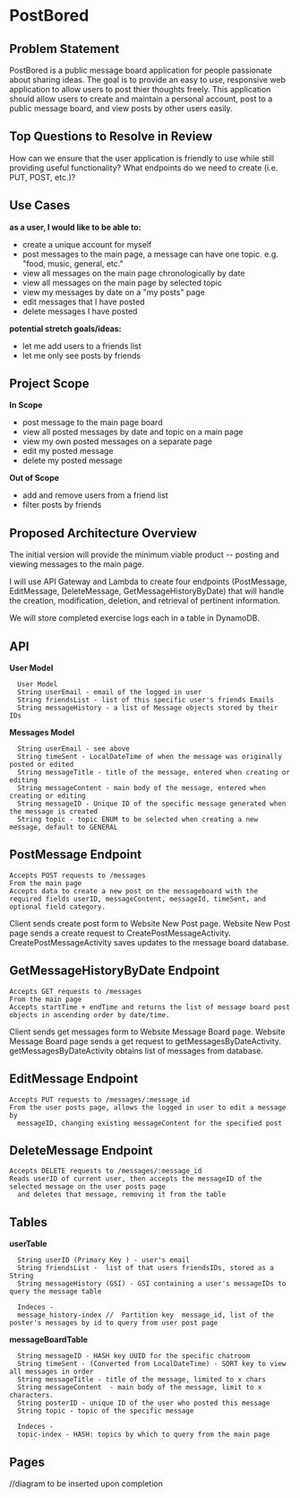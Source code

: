 # PostBored


 ## **Problem Statement**

   PostBored is a public message board application for people passionate about sharing ideas.
   The goal is to provide an easy to use, responsive web application to allow users to post thier thoughts freely.
   This application should allow users to create and maintain a personal account,
   post to a public message board, and view posts by other users easily.

 ## **Top Questions to Resolve in Review**

   How can we ensure that the user application is friendly to use while still providing useful functionality?
   What endpoints do we need to create (i.e. PUT, POST, etc.)?

## Use Cases

**as a user, I would like to be able to:**
- create a unique account for myself
- post messages to the main page, a message can have one topic. e.g. "food, music, general, etc."
- view all messages on the main page chronologically by date
- view all messages on the main page by selected topic
- view my messages by date on a "my posts" page
- edit messages that I have posted
- delete messages I have posted

**potential stretch goals/ideas:**
- let me add users to a friends list
- let me only see posts by friends

## Project Scope

 **In Scope**

- post message to the main page board
- view all posted messages by date and topic on a main page
- view my own posted messages on a separate page
- edit my posted message
- delete my posted message

**Out of Scope**
- add and remove users from a friend list
- filter posts by friends

## Proposed Architecture Overview

The initial version will provide the minimum viable product -- posting and viewing messages to the main page.

I will use API Gateway and Lambda to create four endpoints (PostMessage, EditMessage, DeleteMessage, GetMessageHistoryByDate) that will handle the creation, modification, deletion, and retrieval of pertinent information.

We will store completed exercise logs each in a table in DynamoDB.

## API

**User Model**

      User Model
      String userEmail - email of the logged in user
      String friendsList - list of this specific user's friends Emails
      String messageHistory - a list of Message objects stored by their IDs

**Messages Model**

      String userEmail - see above
      String timeSent - LocalDateTime of when the message was originally posted or edited
      String messageTitle - title of the message, entered when creating or editing 
      String messageContent - main body of the message, entered when creating or editing
      String messageID - Unique ID of the specific message generated when the message is created
      String topic - topic ENUM to be selected when creating a new message, default to GENERAL

## PostMessage Endpoint

    Accepts POST requests to /messages
    From the main page
    Accepts data to create a new post on the messageboard with the required fields userID, messageContent, messageId, timeSent, and optional field category.

Client sends create post form to Website New Post page. Website New Post page sends a create request to CreatePostMessageActivity. CreatePostMessageActivity saves updates to the message board database.

## GetMessageHistoryByDate Endpoint

    Accepts GET requests to /messages
    From the main page
    Accepts startTime + endTime and returns the list of message board post objects in ascending order by date/time.

Client sends get messages form to Website Message Board page. Website Message Board page sends a get request to getMessagesByDateActivity. getMessagesByDateActivity obtains list of messages from database.
## EditMessage Endpoint

    Accepts PUT requests to /messages/:message_id
    From the user posts page, allows the logged in user to edit a message by
      messageID, changing existing messageContent for the specified post

## DeleteMessage Endpoint

    Accepts DELETE requests to /messages/:message_id
    Reads userID of current user, then accepts the messageID of the selected message on the user posts page
      and deletes that message, removing it from the table

## Tables


   **userTable**

      String userID (Primary Key ) - user's email
      String friendsList -  list of that users friendsIDs, stored as a String
      String messageHistory (GSI) - GSI containing a user's messageIDs to query the message table

      Indeces -
      message_history-index //  Partition key  message_id, list of the poster's messages by id to query from user post page

   **messageBoardTable**
      
      String messageID - HASH key UUID for the specific chatroom
      String timeSent - (Converted from LocalDateTime) - SORT key to view all messages in order
      String messageTitle - title of the message, limited to x chars
      String messageContent  - main body of the message, limit to x characters.
      String posterID - unique ID of the user who posted this message
      String topic - topic of the specific message

      Indeces -
      topic-index - HASH: topics by which to query from the main page

## Pages

//diagram to be inserted upon completion
 
